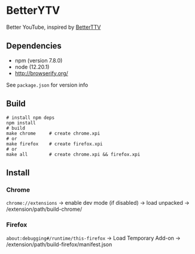 # BetterYTV

Better YouTube, inspired by [BetterTTV](https://betterttv.com/)

## Dependencies

- npm (version 7.8.0)
- node (12.20.1)
- http://browserify.org/

See `package.json` for version info

## Build

```
# install npm deps
npm install
# build
make chrome     # create chrome.xpi
# or
make firefox    # create firefox.xpi
# or
make all        # create chrome.xpi && firefox.xpi
```

## Install

### Chrome

`chrome://extensions` -> enable dev mode (if disabled) -> load unpacked -> /extension/path/build-chrome/

### Firefox

`about:debugging#/runtime/this-firefox` -> Load Temporary Add-on -> /extension/path/build-firefox/manifest.json
